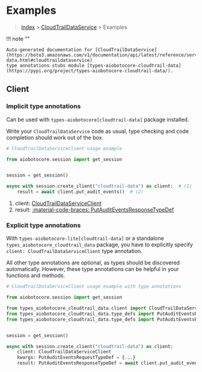 # Examples

> [Index](../README.md) > [CloudTrailDataService](./README.md) > Examples

!!! note ""

    Auto-generated documentation for [CloudTrailDataService](https://boto3.amazonaws.com/v1/documentation/api/latest/reference/services/cloudtrail-data.html#cloudtraildataservice)
    type annotations stubs module [types-aiobotocore-cloudtrail-data](https://pypi.org/project/types-aiobotocore-cloudtrail-data/).

## Client

### Implicit type annotations

Can be used with `types-aiobotocore[cloudtrail-data]` package installed.

Write your `CloudTrailDataService` code as usual,
type checking and code completion should work out of the box.



```python
# CloudTrailDataServiceClient usage example

from aiobotocore.session import get_session


session = get_session()

async with session.create_client("cloudtrail-data") as client:  # (1)
    result = await client.put_audit_events()  # (2)
```

1. client: [CloudTrailDataServiceClient](./client.md)
2. result: [:material-code-braces: PutAuditEventsResponseTypeDef](./type_defs.md#putauditeventsresponsetypedef) 






### Explicit type annotations

With `types-aiobotocore-lite[cloudtrail-data]`
or a standalone `types_aiobotocore_cloudtrail_data` package, you have to explicitly specify
`client: CloudTrailDataServiceClient` type annotation.

All other type annotations are optional, as types should be discovered automatically.
However, these type annotations can be helpful in your functions and methods.


```python
# CloudTrailDataServiceClient usage example with type annotations

from aiobotocore.session import get_session

from types_aiobotocore_cloudtrail_data.client import CloudTrailDataServiceClient
from types_aiobotocore_cloudtrail_data.type_defs import PutAuditEventsResponseTypeDef
from types_aiobotocore_cloudtrail_data.type_defs import PutAuditEventsRequestTypeDef


session = get_session()

async with session.create_client("cloudtrail-data") as client:
    client: CloudTrailDataServiceClient
    kwargs: PutAuditEventsRequestTypeDef = {...}
    result: PutAuditEventsResponseTypeDef = await client.put_audit_events(**kwargs)
```




